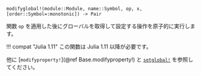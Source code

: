 ```
modifyglobal!(module::Module, name::Symbol, op, x, [order::Symbol=:monotonic]) -> Pair
```

関数 `op` を適用した後にグローバルを取得して設定する操作を原子的に実行します。

!!! compat "Julia 1.11"
    この関数は Julia 1.11 以降が必要です。


他に [`modifyproperty!`](@ref Base.modifyproperty!) と [`setglobal!`](@ref) を参照してください。
